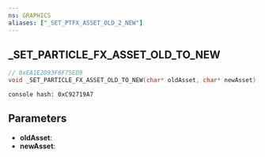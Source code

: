 ```yaml
---
ns: GRAPHICS
aliases: ["_SET_PTFX_ASSET_OLD_2_NEW"]
---
```

## _SET_PARTICLE_FX_ASSET_OLD_TO_NEW

```c
// 0xEA1E2D93F6F75ED9
void _SET_PARTICLE_FX_ASSET_OLD_TO_NEW(char* oldAsset, char* newAsset);
```

```
console hash: 0xC92719A7  
```

## Parameters
* **oldAsset**: 
* **newAsset**: 

